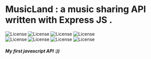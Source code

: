 # MusicLand : a music sharing API written with Express JS .

![License](https://img.shields.io/badge/license-MIT-brightgreen)   ![License](https://img.shields.io/badge/Database-PostgreSQL-red)    ![License](https://img.shields.io/badge/Token-JWT-darkgreen)     ![License](https://img.shields.io/badge/Hashing-Bcrypt-brown)
<br>
![License](https://img.shields.io/badge/Framework-ExpressJS-blue)  ![License](https://img.shields.io/badge/ORM-Prisma-purple)          ![License](https://img.shields.io/badge/Package_Manager-NPM-orange)    ![License](https://img.shields.io/badge/slug-Slugify-cyan)

##### My first javascript API :))
